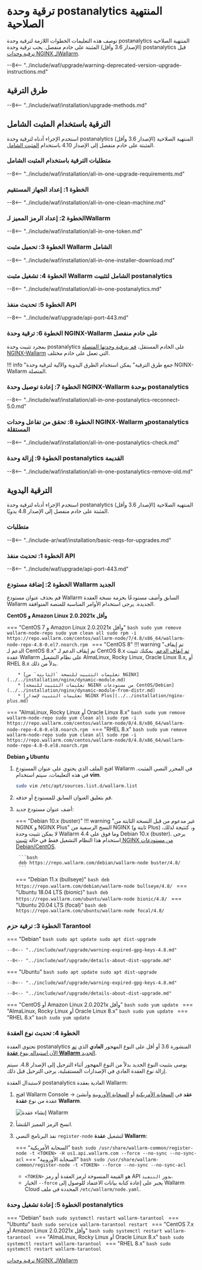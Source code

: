 [docs-module-update]: nginx-modules.md
[img-wl-console-users]: ../../images/check-users.png 
[img-create-wallarm-node]: ../../images/user-guides/nodes/create-cloud-node.png
[img-attacks-in-interface]: ../../images/admin-guides/test-attacks-quickstart.png
[nginx-custom]: ../../custom/custom-nginx-version.md
[wallarm-token-types]: ../../user-guides/nodes/nodes.md#api-and-node-tokens-for-node-creation
[tarantool-status]: ../../images/tarantool-status.png
[statistics-service-all-parameters]: ../../admin-en/configure-statistics-service.md
[configure-proxy-balancer-instr]: ../../admin-en/configuration-guides/access-to-wallarm-api-via-proxy.md

# ترقية وحدة postanalytics المنتهية الصلاحية

توصف هذه التعليمات الخطوات اللازمة لترقية وحدة postanalytics المنتهية الصلاحية (الإصدار 3.6 وأقل) المثبتة على خادم منفصل. يجب ترقية وحدة postanalytics قبل [ترقية وحدات NGINX لـWallarm][docs-module-update].

--8<-- "../include/waf/upgrade/warning-deprecated-version-upgrade-instructions.md"

## طرق الترقية

--8<-- "../include/waf/installation/upgrade-methods.md"

## الترقية باستخدام المثبت الشامل

استخدم الإجراء أدناه لترقية وحدة postanalytics المنتهية الصلاحية (الإصدار 3.6 وأقل) المثبتة على خادم منفصل إلى الإصدار 4.10 باستخدام [المثبت الشامل](../../installation/nginx/all-in-one.md).

### متطلبات الترقية باستخدام المثبت الشامل

--8<-- "../include/waf/installation/all-in-one-upgrade-requirements.md"

### الخطوة 1: إعداد الجهاز المستقيم

--8<-- "../include/waf/installation/all-in-one-clean-machine.md"

### الخطوة 2: إعداد الرمز المميز لـWallarm

--8<-- "../include/waf/installation/all-in-one-token.md"

### الخطوة 3: تحميل مثبت Wallarm الشامل

--8<-- "../include/waf/installation/all-in-one-installer-download.md"

### الخطوة 4: تشغيل مثبت Wallarm الشامل لتثبيت postanalytics

--8<-- "../include/waf/installation/all-in-one-postanalytics.md"

### الخطوة 5: تحديث منفذ API

--8<-- "../include/waf/upgrade/api-port-443.md"

### الخطوة 6: ترقية وحدة NGINX-Wallarm على خادم منفصل

بمجرد تثبيت وحدة postanalytics على الخادم المستقل، [قم بترقية وحدتها المتصلة NGINX-Wallarm](nginx-modules.md) التي تعمل على خادم مختلف.

!!! info "جمع طرق الترقية"
    يمكن استخدام الطرق اليدوية والآلية لترقية وحدة NGINX-Wallarm المتصلة.

### الخطوة 7: إعادة توصيل وحدة NGINX-Wallarm بوحدة postanalytics

--8<-- "../include/waf/installation/all-in-one-postanalytics-reconnect-5.0.md"

### الخطوة 8: تحقق من تفاعل وحدات NGINX‑Wallarm وpostanalytics المستقلة

--8<-- "../include/waf/installation/all-in-one-postanalytics-check.md"

### الخطوة 9: إزالة وحدة postanalytics القديمة

--8<-- "../include/waf/installation/all-in-one-postanalytics-remove-old.md"

## الترقية اليدوية

استخدم الإجراء أدناه لترقية وحدة postanalytics المنتهية الصلاحية (الإصدار 3.6 وأقل) المثبتة على خادم منفصل إلى الإصدار 4.8 يدويًا.

### متطلبات

--8<-- "../include-ar/waf/installation/basic-reqs-for-upgrades.md"

### الخطوة 1: تحديث منفذ API

--8<-- "../include/waf/upgrade/api-port-443.md"

### الخطوة 2: إضافة مستودع Wallarm الجديد

قم بحذف عنوان مستودع Wallarm السابق وأضف مستودعًا بحزمة نسخة العقدة Wallarm الجديدة. يرجى استخدام الأوامر المناسبة للمنصة المتوافقة.

**CentOS و Amazon Linux 2.0.2021x وأقل**

=== "CentOS 7 و Amazon Linux 2.0.2021x وأقل"
    ```bash
    sudo yum remove wallarm-node-repo
    sudo yum clean all
    sudo rpm -i https://repo.wallarm.com/centos/wallarm-node/7/4.8/x86_64/wallarm-node-repo-4.8-0.el7.noarch.rpm
    ```
=== "CentOS 8"
    !!! warning "تم إيقاف الدعم لـ CentOS 8.x"
        تم إيقاف الدعم لـ CentOS 8.x [تم إيقاف الدعم](https://www.centos.org/centos-linux-eol/). يمكنك تثبيت عقدة Wallarm على نظام التشغيل AlmaLinux, Rocky Linux, Oracle Linux 8.x, أو RHEL 8.x بدلاً من ذلك.

        * [تعليمات التثبيت للنسخة `الثابتة` من NGINX](../../installation/nginx/dynamic-module.md)
        * [تعليمات التثبيت للنسخة NGINX من مستودعات CentOS/Debian](../../installation/nginx/dynamic-module-from-distr.md)
        * [تعليمات التثبيت لإصدار NGINX Plus](../../installation/nginx-plus.md)
=== "AlmaLinux, Rocky Linux أو Oracle Linux 8.x"
    ```bash
    sudo yum remove wallarm-node-repo
    sudo yum clean all
    sudo rpm -i https://repo.wallarm.com/centos/wallarm-node/8/4.8/x86_64/wallarm-node-repo-4.8-0.el8.noarch.rpm
    ```
=== "RHEL 8.x"
    ```bash
    sudo yum remove wallarm-node-repo
    sudo yum clean all
    sudo rpm -i https://repo.wallarm.com/centos/wallarm-node/8/4.8/x86_64/wallarm-node-repo-4.8-0.el8.noarch.rpm
    ```

**Debian و Ubuntu**

1. افتح الملف الذي يحتوي على عنوان المستودع Wallarm في المحرر النصي المثبت. في هذه التعليمات، سيتم استخدام **vim**.

    ```bash
    sudo vim /etc/apt/sources.list.d/wallarm.list
    ```
2. قم بتعليق العنوان السابق للمستودع أو حذفه.
3. أضف عنوان مستودع جديد:

    === "Debian 10.x (buster)"
        !!! warning "غير مدعوم من قبل النسخة الثابتة من NGINX و NGINX Plus"
            النسخ الرسمية من NGINX (ثابتة و Plus) و، كنتيجة لذلك، لا يمكن تثبيت وحدة Wallarm 4.4 وما فوق على Debian 10.x (buster). يرجى استخدام هذا النظام التشغيل فقط في حالة [تثبيت NGINX من مستودعات Debian/CentOS](../../installation/nginx/dynamic-module-from-distr.md).

        ```bash
        deb https://repo.wallarm.com/debian/wallarm-node buster/4.8/
        ```
    === "Debian 11.x (bullseye)"
        ```bash
        deb https://repo.wallarm.com/debian/wallarm-node bullseye/4.8/
        ```
    === "Ubuntu 18.04 LTS (bionic)"
        ```bash
        deb https://repo.wallarm.com/ubuntu/wallarm-node bionic/4.8/
        ```
    === "Ubuntu 20.04 LTS (focal)"
        ```bash
        deb https://repo.wallarm.com/ubuntu/wallarm-node focal/4.8/
        ```

### الخطوة 3: ترقية حزم Tarantool

=== "Debian"
    ```bash
    sudo apt update
    sudo apt dist-upgrade
    ```

    --8<-- "../include/waf/upgrade/warning-expired-gpg-keys-4.8.md"

    --8<-- "../include/waf/upgrade/details-about-dist-upgrade.md"
=== "Ubuntu"
    ```bash
    sudo apt update
    sudo apt dist-upgrade
    ```

    --8<-- "../include/waf/upgrade/warning-expired-gpg-keys-4.8.md"

    --8<-- "../include/waf/upgrade/details-about-dist-upgrade.md"
=== "CentOS أو Amazon Linux 2.0.2021x وأقل"
    ```bash
    sudo yum update
    ```
=== "AlmaLinux, Rocky Linux أو Oracle Linux 8.x"
    ```bash
    sudo yum update
    ```
=== "RHEL 8.x"
    ```bash
    sudo yum update
    ```

### الخطوة 4: تحديث نوع العقدة

تحتوي العقدة postanalytics المنشورة 3.6 أو أقل على النوع المهجور **العادي** الذي [تم الآن استبداله بنوع **عقدة Wallarm** الجديد](what-is-new.md#unified-registration-of-nodes-in-the-wallarm-cloud-by-tokens).

يوصى بتثبيت النوع الجديد بدلاً من النوع المهجور أثناء الترحيل إلى الإصدار 4.8. سيتم إزالة نوع العقدة العادي في الإصدارات المستقبلية، يرجى الترحيل قبل ذلك.

لاستبدال العقدة postanalytics العادية بعقدة Wallarm:

1. افتح Wallarm Console → **عقد** في [السحابة الأمريكية](https://us1.my.wallarm.com/nodes) أو [السحابة الأوروبية](https://my.wallarm.com/nodes) وأنشئ عقدة من نوع **عقدة Wallarm**.

    ![إنشاء عقدة Wallarm][img-create-wallarm-node]
1. انسخ الرمز المميز المُنشأ.
1. نفذ البرنامج النصي `register-node` لتشغيل **عقدة Wallarm**:

    === "السحابة الأمريكية"
        ``` bash
        sudo /usr/share/wallarm-common/register-node -t <TOKEN> -H us1.api.wallarm.com --force --no-sync --no-sync-acl
        ```
    === "السحابة الأوروبية"
        ``` bash
        sudo /usr/share/wallarm-common/register-node -t <TOKEN> --force --no-sync --no-sync-acl
        ```
    
    * `<TOKEN>` هو القيمة المنسوخة لرمز العقدة أو رمز API بدور `التنفيذ`.
    * الخيار `--force` يجبر على إعادة كتابة بيانات الاعتماد للوصول إلى Wallarm Cloud المحددة في ملف `/etc/wallarm/node.yaml`.

### الخطوة 5: إعادة تشغيل وحدة postanalytics

=== "Debian"
    ```bash
    sudo systemctl restart wallarm-tarantool
    ```
=== "Ubuntu"
    ```bash
    sudo service wallarm-tarantool restart
    ```
=== "CentOS 7.x أو Amazon Linux 2.0.2021x وأقل"
    ```bash
    sudo systemctl restart wallarm-tarantool
    ```
=== "AlmaLinux, Rocky Linux أو Oracle Linux 8.x"
    ```bash
    sudo systemctl restart wallarm-tarantool
    ```
=== "RHEL 8.x"
    ```bash
    sudo systemctl restart wallarm-tarantool
    ```

[ترقية وحدات NGINX لـWallarm][docs-module-update]